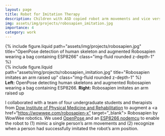 ```yaml
---
layout: page
title: Robot for Imitation Therapy
description: Children with ASD copied robot arm movements and vice versa
img: assets/img/projects/robosapien_imitation.jpg
importance: 4
category: work
---
```


<div class="row">
    <div class="col-sm mt-3 mt-md-0">
        {% include figure.liquid path="assets/img/projects/robosapien.jpg" title="OpenPose detection of human skeleton and augmented Robosapien wearing a bag containing ESP8266" class="img-fluid rounded z-depth-1" %}
    </div>
    <div class="col-sm mt-3 mt-md-0">
        {% include figure.liquid path="assets/img/projects/robosapien_imitation.jpg" title="Robosapien imitates an arm raised up" class="img-fluid rounded z-depth-1" %}
    </div>
</div>
<div class="caption">
    <b>Left:</b> OpenPose detecting human skeletons and augmented Robosapien wearing a bag containing ESP8266. <b>Right:</b> Robosapien imitates an arm raised up
</div>

I collaborated with a team of four undergraduate students and therapists from <a href="https://www.duhs.edu.pk/new/ipmr-introduction/" target="_blank">Dow Institute of Physical Medicine and Rehabilitation</a> to augment a <a href=“https://wowwee.com/robosapien-x” target=”_blank"> Robosapien by WowWee robotics</a>. We used <a href=“https://github.com/CMU-Perceptual-Computing-Lab/openpose” target=“_blank”> OpenPose </a> and an <a href=“https://en.wikipedia.org/wiki/NodeMCU”>ESP8266 nodemcu</a> to enable the robot to (1) mimic a single person’s arm movements and (2) recognize when a person had successfully imitated the robot’s arm position.


